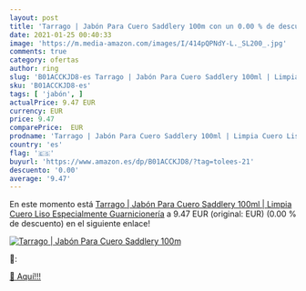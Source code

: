 ```yaml
---
layout: post
title: 'Tarrago | Jabón Para Cuero Saddlery 100m con un 0.00 % de descuento'
date: 2021-01-25 00:40:33
image: 'https://m.media-amazon.com/images/I/414pQPNdY-L._SL200_.jpg'
comments: true
category: ofertas
author: ring
slug: 'B01ACCKJD8-es Tarrago | Jabón Para Cuero Saddlery 100ml | Limpia Cuero...'
sku: 'B01ACCKJD8-es'
tags: [ 'jabón', ]
actualPrice: 9.47 EUR
currency: EUR
price: 9.47
comparePrice:  EUR
prodname: 'Tarrago | Jabón Para Cuero Saddlery 100ml | Limpia Cuero Liso  Especialmente Guarnicionería'
country: 'es'
flag: '🇪🇸'
buyurl: 'https://www.amazon.es/dp/B01ACCKJD8/?tag=tolees-21'
descuento: '0.00'
average: '9.47'
---
```


En este momento está [Tarrago | Jabón Para Cuero Saddlery 100ml | Limpia Cuero Liso  Especialmente Guarnicionería](https://www.amazon.es/dp/B01ACCKJD8/?tag=tolees-21) a 9.47 EUR (original:  EUR) (0.00 %  de descuento) en el siguiente enlace!

[![Tarrago | Jabón Para Cuero Saddlery 100m](https://m.media-amazon.com/images/I/414pQPNdY-L._SL200_.jpg)](https://www.amazon.es/dp/B01ACCKJD8/?tag=tolees-21)

🔎:


[🛒 Aquí!!!](https://www.amazon.es/dp/B01ACCKJD8/?tag=tolees-21)
